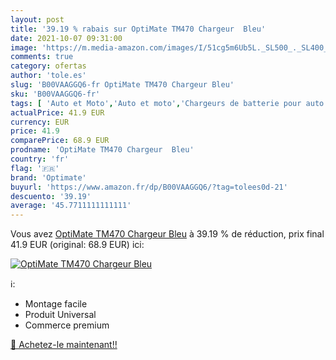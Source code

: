 ```yaml
---
layout: post
title: '39.19 % rabais sur OptiMate TM470 Chargeur  Bleu'
date: 2021-10-07 09:31:00
image: 'https://m.media-amazon.com/images/I/51cg5m6Ub5L._SL500_._SL400_.jpg'
comments: true
category: ofertas
author: 'tole.es'
slug: 'B00VAAGGQ6-fr OptiMate TM470 Chargeur Bleu'
sku: 'B00VAAGGQ6-fr'
tags: [ 'Auto et Moto','Auto et moto','Chargeurs de batterie pour auto','Outils de batterie','Outils et dépannage','optimate', ]
actualPrice: 41.9 EUR
currency: EUR
price: 41.9
comparePrice: 68.9 EUR
prodname: 'OptiMate TM470 Chargeur  Bleu'
country: 'fr'
flag: '🇫🇷'
brand: 'Optimate'
buyurl: 'https://www.amazon.fr/dp/B00VAAGGQ6/?tag=tolees0d-21'
descuento: '39.19'
average: '45.7711111111111'
---
```


Vous avez [OptiMate TM470 Chargeur  Bleu](https://www.amazon.fr/dp/B00VAAGGQ6/?tag=tolees0d-21)  à  39.19 % de réduction, prix final  41.9 EUR (original: 68.9 EUR) ici:

[![OptiMate TM470 Chargeur  Bleu](https://m.media-amazon.com/images/I/51cg5m6Ub5L._SL500_._SL400_.jpg)](https://www.amazon.fr/dp/B00VAAGGQ6/?tag=tolees0d-21)

ℹ️:

- Montage facile
- Produit Universal
- Commerce premium

[🛒 Achetez-le maintenant!!](https://www.amazon.fr/dp/B00VAAGGQ6/?tag=tolees0d-21)

